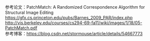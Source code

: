 参考论文：PatchMatch: A Randomized Correspondence Algorithm for Structural Image Editing  
         https://gfx.cs.princeton.edu/pubs/Barnes_2009_PAR/index.php  
	 http://vis.berkeley.edu/courses/cs294-69-fa11/wiki/images/1/18/05-PatchMatch.pdf  
	 参考博客：https://blog.csdn.net/stormouse/article/details/54667773
